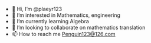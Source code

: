 - 👋 Hi, I’m @plaeyr123
- 👀 I’m interested in Mathematics, engineering
- 🌱 I’m currently learning Algebra
- 💞️ I’m looking to collaborate on mathematics translation
- 📫 How to reach me Penguin123@126.com

